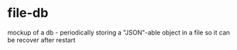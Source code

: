 file-db
=======

mockup of a db - periodically storing a "JSON"-able object in a file so it can be recover after restart 
